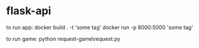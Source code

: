 # flask-api

to run app:
docker build . -t 'some tag'
docker run -p 8000:5000 'some tag'

to run game:
python request-game\request.py
